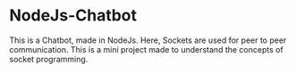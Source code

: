 # NodeJs-Chatbot
This is a Chatbot, made in NodeJs. Here, Sockets are used for peer to peer communication. This is a mini project made to understand the concepts of socket programming.
